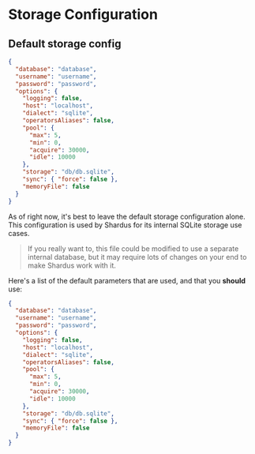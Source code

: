 # Storage Configuration

## Default storage config

```json
{
  "database": "database",
  "username": "username",
  "password": "password",
  "options": {
    "logging": false,
    "host": "localhost",
    "dialect": "sqlite",
    "operatorsAliases": false,
    "pool": {
      "max": 5,
      "min": 0,
      "acquire": 30000,
      "idle": 10000
    },
    "storage": "db/db.sqlite",
    "sync": { "force": false },
    "memoryFile": false
  }
}

```

As of right now, it's best to leave the default storage configuration alone. This configuration is used by Shardus for its internal SQLite storage use cases.

> If you really want to, this file could be modified to use a separate internal database, but it may require lots of changes on your end to make Shardus work with it.

Here's a list of the default parameters that are used, and that you **should** use:

```json
{
  "database": "database",
  "username": "username",
  "password": "password",
  "options": {
    "logging": false,
    "host": "localhost",
    "dialect": "sqlite",
    "operatorsAliases": false,
    "pool": {
      "max": 5,
      "min": 0,
      "acquire": 30000,
      "idle": 10000
    },
    "storage": "db/db.sqlite",
    "sync": { "force": false },
    "memoryFile": false
  }
}
```
